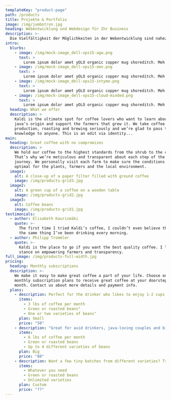 ```yaml
---
templateKey: "product-page"
path: /products
title: Projekte & Portfolio
image: /img/jumbotron.jpg
heading: Webentwicklung und Webdesign für Ihr Business
description: >-
  Die Vielfältigkeit der Möglichkeiten in der Webentwicklung sind nahezu grenzelos. Das Internet als interaktiv verteiltes System lorem ipsum dolor sit amet. Stöbern Sie in meinen Projekten und lassen Sie sich von der Vielfalt meiner Arbeit inpsirieren., Lorem ipsum dolor sit amet
intro:
  blurbs:
    - image: /img/mock-image_dell-xps15-agw.png
      text: >
        Lorem ipsum dolor amet yOLO organic copper mug shoreditch. Meh street art single-origin coffee etsy meditation hella taiyaki. Photo booth fanny pack mlkshk tumblr fashion axe narwhal, godard seitan. Tattooed thundercats iceland echo park sustainable cardigan readymade. Poke yuccie fixie thundercats fashion axe iPhone man braid asymmetrical post-ironic cred typewriter neutra
    - image: /img/mock-image_dell-xps15-omv.png
      text: >
        Lorem ipsum dolor amet yOLO organic copper mug shoreditch. Meh street art single-origin coffee etsy meditation hella taiyaki. Photo booth fanny pack mlkshk tumblr fashion axe narwhal, godard seitan. Tattooed thundercats iceland echo park sustainable cardigan readymade. Poke yuccie fixie thundercats fashion axe iPhone man braid asymmetrical post-ironic cred typewriter neutra
    - image: /img/mock-image_dell-xps15-intyme.png
      text: >
        Lorem ipsum dolor amet yOLO organic copper mug shoreditch. Meh street art single-origin coffee etsy meditation hella taiyaki. Photo booth fanny pack mlkshk tumblr fashion axe narwhal, godard seitan. Tattooed thundercats iceland echo park sustainable cardigan readymade. Poke yuccie fixie thundercats fashion axe iPhone man braid asymmetrical post-ironic cred typewriter neutra
    - image: /img/mock-image_dell-xps15-cloud-minded.png
      text: >
        Lorem ipsum dolor amet yOLO organic copper mug shoreditch. Meh street art single-origin coffee etsy meditation hella taiyaki. Photo booth fanny pack mlkshk tumblr fashion axe narwhal, godard seitan. Tattooed thundercats iceland echo park sustainable cardigan readymade. Poke yuccie fixie thundercats fashion axe iPhone man braid asymmetrical post-ironic cred typewriter neutra
  heading: What we offer
  description: >
    Kaldi is the ultimate spot for coffee lovers who want to learn about their
    java’s origin and support the farmers that grew it. We take coffee
    production, roasting and brewing seriously and we’re glad to pass that
    knowledge to anyone. This is an edit via identity...
main:
  heading: Great coffee with no compromises
  description: >
    We hold our coffee to the highest standards from the shrub to the cup.
    That’s why we’re meticulous and transparent about each step of the coffee’s
    journey. We personally visit each farm to make sure the conditions are
    optimal for the plants, farmers and the local environment.
  image1:
    alt: A close-up of a paper filter filled with ground coffee
    image: /img/products-grid3.jpg
  image2:
    alt: A green cup of a coffee on a wooden table
    image: /img/products-grid2.jpg
  image3:
    alt: Coffee beans
    image: /img/products-grid1.jpg
testimonials:
  - author: Elisabeth Kaurismäki
    quote: >-
      The first time I tried Kaldi’s coffee, I couldn’t even believe that was
      the same thing I’ve been drinking every morning.
  - author: Philipp Trommler
    quote: >-
      Kaldi is the place to go if you want the best quality coffee. I love their
      stance on empowering farmers and transparency.
full_image: /img/products-full-width.jpg
pricing:
  heading: Monthly subscriptions
  description: >-
    We make it easy to make great coffee a part of your life. Choose one of our
    monthly subscription plans to receive great coffee at your doorstep each
    month. Contact us about more details and payment info.
  plans:
    - description: Perfect for the drinker who likes to enjoy 1-2 cups per day.
      items:
        - 3 lbs of coffee per month
        - Green or roasted beans"
        - One or two varieties of beans"
      plan: Small
      price: "50"
    - description: "Great for avid drinkers, java-loving couples and bigger crowds"
      items:
        - 6 lbs of coffee per month
        - Green or roasted beans
        - Up to 4 different varieties of beans
      plan: Big
      price: "80"
    - description: Want a few tiny batches from different varieties? Try our custom plan
      items:
        - Whatever you need
        - Green or roasted beans
        - Unlimited varieties
      plan: Custom
      price: "??"
---
```

